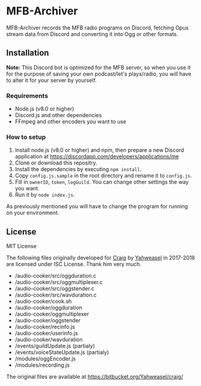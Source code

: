 # MFB-Archiver

MFB-Archiver records the MFB radio programs on Discord, fetching Opus stream data from Discord and converting it into Ogg or other formats.

## Installation

**Note:** This Discord bot is optimized for the MFB server, so when you use it for the purpose of saving your own podcast/let's plays/radio, you will have to alter it for your server by yourself.

### Requirements

- Node.js (v8.0 or higher)
- Discord.js and other dependencies
- FFmpeg and other encoders you want to use

### How to setup

1. Install node.js (v8.0 or higher) and npm, then prepare a new Discord application at https://discordapp.com/developers/applications/me
2. Clone or download this repositry.
3. Install the dependencies by executing `npm install`.
4. Copy `config.js.sample` in the root directory and rename it to `config.js`.
5. Fill in `ownerID`, `token`, `logGuild`. You can change other settings the way you want.
6. Run it by `node index.js`.

As previously mentioned you will have to change the program for running on your environment.

## License

MIT License

The following files originally developed for [Craig](https://craig.chat/home/) by [Yahweasel](https://www.yahweasel.com/) in 2017-2018 are licensed under ISC License. Thank him very much.

- /audio-cooker/src/oggduration.c
- /audio-cooker/src/oggmultiplexer.c
- /audio-cooker/src/oggstender.c
- /audio-cooker/src/wavduration.c
- /audio-cooker/cook.sh
- /audio-cooker/oggduration
- /audio-cooker/oggmultiplexer
- /audio-cooker/oggstender
- /audio-cooker/recinfo.js
- /audio-cooker/userinfo.js
- /audio-cooker/wavduration
- /events/guildUpdate.js (partialy)
- /events/voiceStateUpdate.js (partialy)
- /modules/oggEncoder.js
- /modules/recording.js

The original files are available at https://bitbucket.org/Yahweasel/craig/
